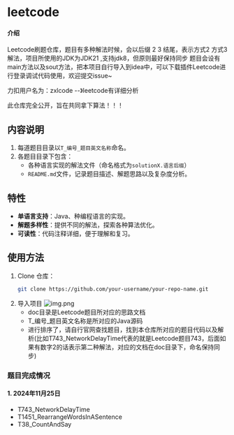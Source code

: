 # leetcode

#### 介绍
Leetcode刷题仓库，题目有多种解法时候，会以后缀 2 3 结尾，表示方式2 方式3解法，项目所使用的JDK为JDK21 ,支持jdk8，但原则最好保持同步
题目会设有main方法以及sout方法，把本项目自行导入到idea中，可以下载插件Leetcode进行登录调试代码使用，欢迎提交issue~

力扣用户名为：zxlcode  --》leetcode有详细分析

此仓库完全公开，旨在共同拿下算法！！！

## 内容说明
1. 每道题目目录以`T_编号_题目英文名称`命名。
2. 各题目目录下包含：
    - 各种语言实现的解法文件（命名格式为`solutionX.语言后缀`）
    - `README.md`文件，记录题目描述、解题思路以及复杂度分析。

## 特性
- **单语言支持**：Java、种编程语言的实现。
- **解题多样性**：提供不同的解法，探索各种算法优化。
- **可读性**：代码注释详细，便于理解和复习。

## 使用方法
1. Clone 仓库：
   ```bash
   git clone https://github.com/your-username/your-repo-name.git

2. 导入项目
    ![img.png](img.png)
    - doc目录是Leetcode题目所对应的思路文档
    - T_编号_题目英文名称是所对应的Java源码
    - 进行排序了，请自行官网查找题目，找到本仓库所对应的题目代码以及解析(比如T743_NetworkDelayTime代表的就是Leetcode题目743，后面如果有数字2的话表示第二种解法，对应的文档在doc目录下，命名保持同步)

### 题目完成情况

#### 1. 2024年11月25日

   - T743_NetworkDelayTime
   - T1451_RearrangeWordsInASentence
   - T38_CountAndSay

